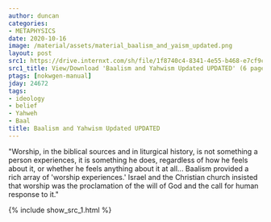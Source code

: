 ```yaml
---
author: duncan
categories:
- METAPHYSICS
date: 2020-10-16
image: /material/assets/material_baalism_and_yaism_updated.png
layout: post
src1: https://drive.internxt.com/sh/file/1f8740c4-8341-4e55-b468-e7cf9c4f4c4e/9a25203c2f26d1ee4516aa8c1df1579291b43437a5b1ea890b4bcb9f54cc53c7
src1_title: View/Download 'Baalism and Yahwism Updated UPDATED' (6 pages)
ptags: [nokwgen-manual]
jday: 24672
tags:
- ideology
- belief
- Yahweh
- Baal
title: Baalism and Yahwism Updated UPDATED
---
```


"Worship, in the biblical sources and in liturgical history, is not something a person experiences, it is something he does, regardless of how he feels about it, or whether he feels anything about it at all... Baalism provided a rich array of 'worship experiences.' Israel and the Christian church insisted that worship was the proclamation of the will of God and the call for human response to it."

<!--more-->

{% include show_src_1.html %}
